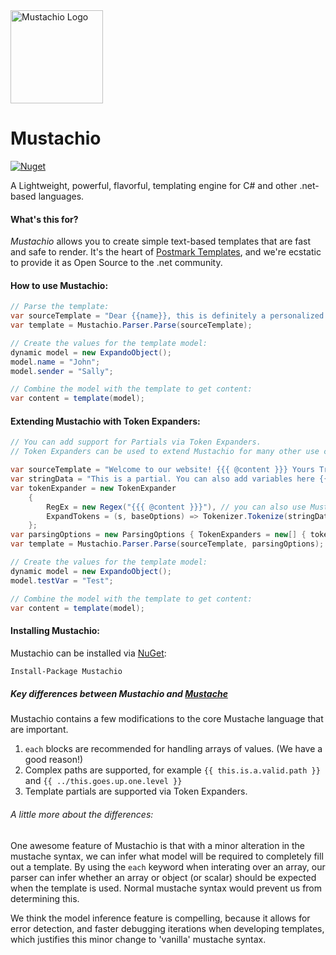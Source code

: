 <img src="http://assets.wildbit.com/postmark/misc/mustachio-logo@2x.png" alt="Mustachio Logo" title="Pistachio + Mustache =&gt; Mustachio" width="148" height="149">

# Mustachio

[![Nuget](https://img.shields.io/nuget/v/Mustachio)](https://www.nuget.org/packages/Mustachio/)

A Lightweight, powerful, flavorful, templating engine for C# and other .net-based languages.

#### What's this for?

*Mustachio* allows you to create simple text-based templates that are fast and safe to render. It's the heart of [Postmark Templates](http://blog.postmarkapp.com/post/125849089273/special-delivery-postmark-templates), and we're ecstatic to provide it as Open Source to the .net community.

#### How to use Mustachio:

```csharp
// Parse the template:
var sourceTemplate = "Dear {{name}}, this is definitely a personalized note to you. Very truly yours, {{sender}}"
var template = Mustachio.Parser.Parse(sourceTemplate);

// Create the values for the template model:
dynamic model = new ExpandoObject();
model.name = "John";
model.sender = "Sally";

// Combine the model with the template to get content:
var content = template(model);
```
#### Extending Mustachio with Token Expanders:

```csharp
// You can add support for Partials via Token Expanders.
// Token Expanders can be used to extend Mustachio for many other use cases, such as: Date/Time formatters, Localization, etc., allowing also custom Token Render functions.

var sourceTemplate = "Welcome to our website! {{{ @content }}} Yours Truly, John Smith.";
var stringData = "This is a partial. You can also add variables here {{ testVar }} or use other expanders. Watch out for infinite loops!";
var tokenExpander = new TokenExpander
    {
        RegEx = new Regex("{{{ @content }}}"), // you can also use Mustache syntax: {{> content }}
        ExpandTokens = (s, baseOptions) => Tokenizer.Tokenize(stringData, baseOptions) // Instead of baseOptions, you can pass a new ParsingOptions object, which has no TokenExpanders to avoid infinite loops.
    };
var parsingOptions = new ParsingOptions { TokenExpanders = new[] { tokenExpander } };
var template = Mustachio.Parser.Parse(sourceTemplate, parsingOptions);

// Create the values for the template model:
dynamic model = new ExpandoObject();
model.testVar = "Test";

// Combine the model with the template to get content:
var content = template(model);
```
#### Installing Mustachio:

Mustachio can be installed via [NuGet](https://www.nuget.org/packages/Mustachio/):

```bash
Install-Package Mustachio
```

##### Key differences between Mustachio and [Mustache](https://mustache.github.io/)

Mustachio contains a few modifications to the core Mustache language that are important.

1. `each` blocks are recommended for handling arrays of values. (We have a good reason!)
2. Complex paths are supported, for example `{{ this.is.a.valid.path }}` and `{{ ../this.goes.up.one.level }}`
3. Template partials are supported via Token Expanders.
 
###### A little more about the differences:

One awesome feature of Mustachio is that with a minor alteration in the mustache syntax, we can infer what model will be required to completely fill out a template. By using the `each` keyword when interating over an array, our parser can infer whether an array or object (or scalar) should be expected when the template is used. Normal mustache syntax would prevent us from determining this.

We think the model inference feature is compelling, because it allows for error detection, and faster debugging iterations when developing templates, which justifies this minor change to 'vanilla' mustache syntax.
